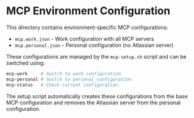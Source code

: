 # MCP Environment Configuration

This directory contains environment-specific MCP configurations:

- `mcp.work.json` - Work configuration with all MCP servers
- `mcp.personal.json` - Personal configuration (no Atlassian server)

These configurations are managed by the `mcp-setup.sh` script and can be switched using:

```bash
mcp-work     # Switch to work configuration
mcp-personal # Switch to personal configuration
mcp-status   # Check current configuration
```

The setup script automatically creates these configurations from the base MCP configuration and removes the Atlassian server from the personal configuration.